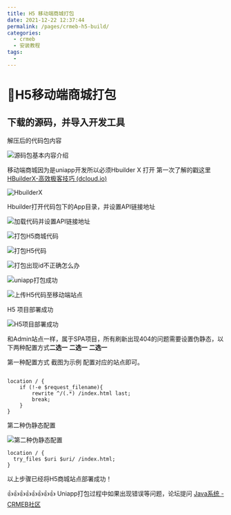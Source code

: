 ```yaml
---
title: H5 移动端商城打包
date: 2021-12-22 12:37:44
permalink: /pages/crmeb-h5-build/
categories:
  - crmeb
  - 安装教程
tags:
  - 
---
```

# 📱H5移动端商城打包

## 下载的源码，并导入开发工具

解压后的代码包内容

![源码包基本内容介绍](https://cdn.jsdelivr.net/gh/xbdazz/mypic/img/202203281444821.png)

移动端商城因为是uniapp开发所以必须Hbuilder X 打开 第一次了解的戳这里[HBuilderX-高效极客技巧 (dcloud.io)](https://www.dcloud.io/hbuilderx.html)

![HbuilderX](https://cdn.jsdelivr.net/gh/xbdazz/mypic/img/202203281523972.png)

Hbuilder打开代码包下的App目录，并设置API链接地址

![加载代码并设置API链接地址](https://cdn.jsdelivr.net/gh/xbdazz/mypic/img/202203281548405.png)

![打包H5商城代码](https://cdn.jsdelivr.net/gh/xbdazz/mypic/img/202203281550968.png)

![打包H5代码](https://cdn.jsdelivr.net/gh/xbdazz/mypic/img/202203281551534.png)

![打包出现id不正确怎么办](https://cdn.jsdelivr.net/gh/xbdazz/mypic/img/202203281553492.png)

![uniapp打包成功](https://cdn.jsdelivr.net/gh/xbdazz/mypic/img/202203281557780.png)

![上传H5代码至移动端站点](https://cdn.jsdelivr.net/gh/xbdazz/mypic/img/202203281601519.png)

H5 项目部署成功

![H5项目部署成功](https://cdn.jsdelivr.net/gh/xbdazz/mypic/img/202203281605412.png)

和Admin站点一样，属于SPA项目，所有刷新出现404的问题需要设置伪静态，以下两种配置方式**二选一** **二选一** **二选一**

第一种配置方式 截图为示例 配置对应的站点即可。

![![](https://cdn.jsdelivr.net/gh/xbdazz/mypic/img/202203281511453.png)](https://cdn.jsdelivr.net/gh/xbdazz/mypic/img/202203281511453.png)

~~~nginx
location / {
	if (!-e $request_filename){
    	rewrite ^/(.*) /index.html last;
        break;
    }
}	
~~~

第二种伪静态配置

![第二种伪静态配置](https://cdn.jsdelivr.net/gh/xbdazz/mypic/img/202203281510332.png)

~~~nginx
location / {
  try_files $uri $uri/ /index.html;
}
~~~

以上步骤已经将H5商城站点部署成功！

👍👍👍👍👍👍👍👍 Uniapp打包过程中如果出现错误等问题，论坛提问 [Java系统 - CRMEB社区](https://q.crmeb.com/?categoryId=122&sequence=0)